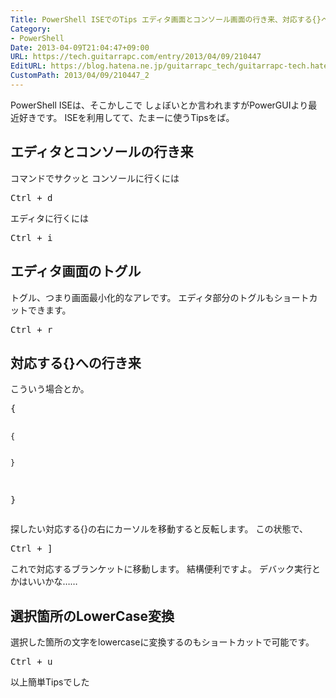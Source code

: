 ```yaml
---
Title: PowerShell ISEでのTips エディタ画面とコンソール画面の行き来、対応する{}への移動、LowerCase変換
Category:
- PowerShell
Date: 2013-04-09T21:04:47+09:00
URL: https://tech.guitarrapc.com/entry/2013/04/09/210447
EditURL: https://blog.hatena.ne.jp/guitarrapc_tech/guitarrapc-tech.hatenablog.com/atom/entry/11696248318757675625
CustomPath: 2013/04/09/210447_2
---
```


<p>PowerShell ISEは、そこかしこで しょぼいとか言われますがPowerGUIより最近好きです。 ISEを利用してて、たまーに使うTipsをば。</p>
<h2>エディタとコンソールの行き来</h2>
<p>コマンドでサクッと コンソールに行くには</p>
<pre class="brush: powershell">Ctrl + d
</pre>
<p>エディタに行くには</p>
<pre class="brush: powershell">Ctrl + i
</pre>
<h2>エディタ画面のトグル</h2>
<p>トグル、つまり画面最小化的なアレです。 エディタ部分のトグルもショートカットできます。</p>
<pre class="brush: powershell">Ctrl + r
</pre>
<h2>対応する{}への行き来</h2>
<p>こういう場合とか。</p>
<pre class="brush: powershell">{

    {


    }

}
</pre>
<p>探したい対応する{}の右にカーソルを移動すると反転します。 この状態で、</p>
<pre class="brush: powershell">Ctrl + ]
</pre>
<p>これで対応するブランケットに移動します。 結構便利ですよ。 デバック実行とかはいいかな……</p>
<h2>選択箇所のLowerCase変換</h2>
<p>選択した箇所の文字をlowercaseに変換するのもショートカットで可能です。</p>
<pre class="brush: powershell">Ctrl + u
</pre>
<p>以上簡単Tipsでした</p>
